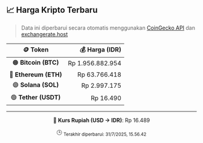 

<!-- HARGA_KRIPTO -->
## 📈 Harga Kripto Terbaru

> Data ini diperbarui secara otomatis menggunakan [CoinGecko API](https://www.coingecko.com/) dan [exchangerate.host](https://exchangerate.host/)

<div align="center">

| 🪙 Token | 💰 Harga (IDR) |
|:------:|---------------:|
| 🟠 **Bitcoin (BTC)**   | Rp 1.956.882.954 |
| 🔵 **Ethereum (ETH)**  | Rp 63.766.418 |
| 🟣 **Solana (SOL)**    | Rp 2.997.175 |
| 🟢 **Tether (USDT)**   | Rp 16.490 |

---

💱 **Kurs Rupiah (USD → IDR)**: Rp 16.489

🕒 <sub>Terakhir diperbarui: 31/7/2025, 15.56.42</sub>

</div>
<!-- /HARGA_KRIPTO -->
